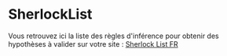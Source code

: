 # SherlockList

Vous retrouvez ici la liste des règles d'inférence pour obtenir des hypothèses à valider sur votre site :
[Sherlock List FR](ressources/SherlockList-Fr.xlsx?raw=1)
